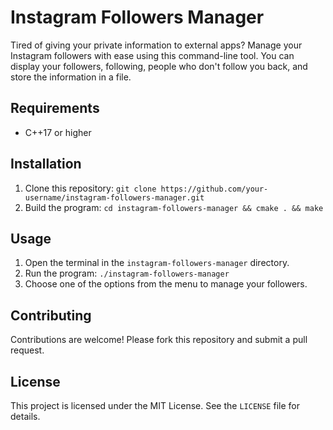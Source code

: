 # Instagram Followers Manager

Tired of giving your private information to external apps? Manage your Instagram followers with ease using this command-line tool. You can display your followers, following, people who don't follow you back, and store the information in a file.

## Requirements

* C++17 or higher

## Installation

1. Clone this repository: `git clone https://github.com/your-username/instagram-followers-manager.git`
2. Build the program: `cd instagram-followers-manager && cmake . && make`

## Usage

1. Open the terminal in the `instagram-followers-manager` directory.
2. Run the program: `./instagram-followers-manager`
3. Choose one of the options from the menu to manage your followers.

## Contributing

Contributions are welcome! Please fork this repository and submit a pull request.

## License

This project is licensed under the MIT License. See the `LICENSE` file for details.
